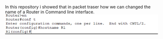 In this repository i showed that in packet traser how we can changed the name of a Router in Command line interface.
![image alt](https://github.com/itswaqashere/CCNA-Router-Name-changing-/blob/main/Hostname%20R1.PNG?raw=true)
